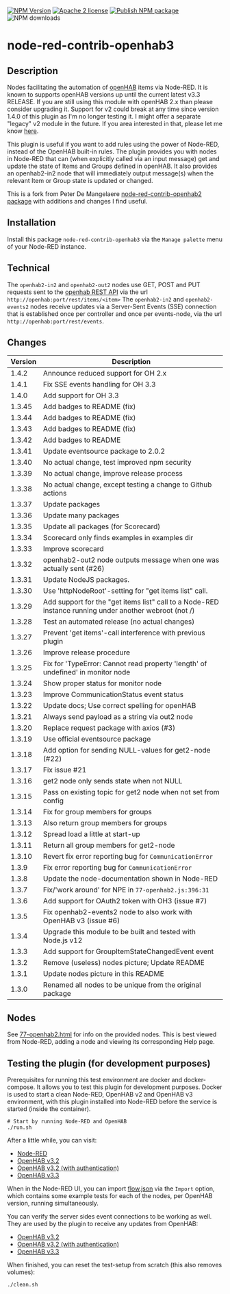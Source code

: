 [![NPM Version](https://img.shields.io/npm/v/node-red-contrib-openhab3.svg?style=flat-square)](https://github.com/jeroenhendricksen/node-red-contrib-openhab3)
[![Apache 2 license](https://img.shields.io/badge/license-Apache%202-blue.svg?style=flat-square)](https://raw.githubusercontent.com/jeroenhendricksen/node-red-contrib-openhab3/master/LICENSE)
[![Publish NPM package](https://github.com/jeroenhendricksen/node-red-contrib-openhab3/actions/workflows/npm-publish.yml/badge.svg?branch=master)](https://github.com/jeroenhendricksen/node-red-contrib-openhab3/actions/workflows/npm-publish.yml)
![NPM downloads](https://img.shields.io/npm/dm/node-red-contrib-openhab3)

# node-red-contrib-openhab3

## Description

Nodes facilitating the automation of [openHAB](https://www.openhab.org) items via Node-RED. It is known to supports openHAB versions up until the current latest v3.3 RELEASE. If you are still using this module with openHAB 2.x than please consider upgrading it. Support for v2 could break at any time since version 1.4.0 of this plugin as I'm no longer testing it. I might offer a separate "legacy" v2 module in the future. If you area interested in that, please let me know [here](https://github.com/jeroenhendricksen/node-red-contrib-openhab3/issues/39).

This plugin is useful if you want to add rules using the power of Node-RED, instead of the OpenHAB built-in rules. The plugin provides you with nodes in Node-RED that can (when explicitly called via an input message) get and update the state of Items and Groups defined in openHAB. It also provides an openhab2-in2 node that will immediately output message(s) when the relevant Item or Group state is updated or changed.

This is a fork from Peter De Mangelaere [node-red-contrib-openhab2 package](https://flows.nodered.org/node/node-red-contrib-openhab2) with additions and changes I find useful.

## Installation

Install this package `node-red-contrib-openhab3` via the `Manage palette` menu of your Node-RED instance.

## Technical

The `openhab2-in2` and `openhab2-out2` nodes use GET, POST and PUT requests sent to the [openhab REST API](https://www.openhab.org/docs/configuration/restdocs.html) via the url `http://openhab:port/rest/items/<item>`
The `openhab2-in2` and `openhab2-events2` nodes receive updates via a Server-Sent Events (SSE) connection that is established once per controller and once per events-node, via the url `http://openhab:port/rest/events`.

## Changes

| Version | Description |
| --------------- | --------------- |
| 1.4.2  | Announce reduced support for OH 2.x
| 1.4.1  | Fix SSE events handling for OH 3.3
| 1.4.0  | Add support for OH 3.3
| 1.3.45 | Add badges to README (fix)
| 1.3.44 | Add badges to README (fix)
| 1.3.43 | Add badges to README (fix)
| 1.3.42 | Add badges to README
| 1.3.41 | Update eventsource package to 2.0.2
| 1.3.40 | No actual change, test improved npm security
| 1.3.39 | No actual change, improve release process
| 1.3.38 | No actual change, except testing a change to Github actions
| 1.3.37 | Update packages
| 1.3.36 | Update many packages
| 1.3.35 | Update all packages (for Scorecard)
| 1.3.34 | Scorecard only finds examples in examples dir
| 1.3.33 | Improve scorecard
| 1.3.32 | openhab2-out2 node outputs message when one was actually sent (#26)
| 1.3.31 | Update NodeJS packages.
| 1.3.30 | Use 'httpNodeRoot'-setting for "get items list" call.
| 1.3.29 | Add support for the "get items list" call to a Node-RED instance running under another webroot (not /) |
| 1.3.28 | Test an automated release (no actual changes) |
| 1.3.27 | Prevent 'get items'-call interference with previous plugin |
| 1.3.26 | Improve release procedure |
| 1.3.25 | Fix for 'TypeError: Cannot read property 'length' of undefined' in monitor node |
| 1.3.24 | Show proper status for monitor node |
| 1.3.23 | Improve CommunicationStatus event status |
| 1.3.22 | Update docs; Use correct spelling for openHAB |
| 1.3.21 | Always send payload as a string via out2 node |
| 1.3.20 | Replace request package with axios (#3) |
| 1.3.19 | Use official eventsource package |
| 1.3.18 | Add option for sending NULL-values for get2-node (#22) |
| 1.3.17 | Fix issue #21 |
| 1.3.16 | get2 node only sends state when not NULL |
| 1.3.15 | Pass on existing topic for get2 node when not set from config |
| 1.3.14 | Fix for group members for groups |
| 1.3.13 | Also return group members for groups |
| 1.3.12 | Spread load a little at start-up |
| 1.3.11 | Return all group members for get2-node |
| 1.3.10 | Revert fix error reporting bug for `CommunicationError` |
| 1.3.9  | Fix error reporting bug for `CommunicationError` |
| 1.3.8  | Update the node-documentation shown in Node-RED |
| 1.3.7  | Fix/'work around' for NPE in `77-openhab2.js:396:31` |
| 1.3.6  | Add support for OAuth2 token with OH3 (issue #7) |
| 1.3.5  | Fix openhab2-events2 node to also work with OpenHAB v3 (issue #6)  |
| 1.3.4  | Upgrade this module to be built and tested with Node.js v12 |
| 1.3.3  | Add support for GroupItemStateChangedEvent event |
| 1.3.2  | Remove (useless) nodes picture; Update README |
| 1.3.1  | Update nodes picture in this README |
| 1.3.0  | Renamed all nodes to be unique from the original package |

## Nodes

See [77-openhab2.html](77-openhab2.html) for info on the provided nodes. This is best viewed from Node-RED, adding a node and viewing its corresponding Help page.

## Testing the plugin (for development purposes)

Prerequisites for running this test environment are docker and docker-compose. It allows you to test this plugin for development purposes.
Docker is used to start a clean Node-RED, OpenHAB v2 and OpenHAB v3 environment, with this plugin installed into Node-RED before the service is started (inside the container).

    # Start by running Node-RED and OpenHAB
    ./run.sh

After a little while, you can visit:

- [Node-RED](http://localhost:1880)
- [OpenHAB v3.2](http://localhost:8081)
- [OpenHAB v3.2 (with authentication)](http://localhost:8082)
- [OpenHAB v3.3](http://localhost:8083)

When in the Node-RED UI, you can import [flow.json](test/nodered/flow.json) via the `Import` option, which contains some example tests for each of the nodes, per OpenHAB version, running simultaneously.

You can verify the server sides event connections to be working as well. They are used by the plugin to receive any updates from OpenHAB:

- [OpenHAB v3.2](http://localhost:8081/rest/events?topics=openhab/items)
- [OpenHAB v3.2 (with authentication)](http://localhost:8082/rest/events?topics=openhab/items)
- [OpenHAB v3.3](http://localhost:8083/rest/events?topics=openhab/items)

When finished, you can reset the test-setup from scratch (this also removes volumes):

    ./clean.sh
